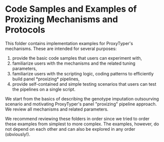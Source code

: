 # Code Samples and Examples of Proxizing Mechanisms and Protocols

This folder contains implementation examples for ProxyTyper's mechanisms. These are intended for several purposes:
<ol>
<li> provide the basic code samples that users can experiment with,
<li> familiarize users with the mechanisms and the related tuning parameters,
<li> familiarize users with the scripting logic, coding patterns to efficiently build panel *proxizing* pipelines,
<li> provide self-contained and simple testing scenarios that users can test the pipelines on a single script.
</ol>

We start from the basics of describing the genotype imputation outsourving scenario and motivating ProxyTyper's panel "proxizing" pipeline approach. We review all mechanisms and related parameters. 

We recommend reviewing these folders in order since we tried to order these examples from simplest to more complex. The examples, however, do not depend on each other and can also be explored in any order (obviously!). 